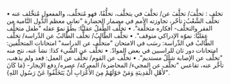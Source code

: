 تخلف : تخلَّفَ/ تخلَّفَ عن/ تخلَّفَ في يتخلَّف، تخلُّفًا، فهو مُتخلِّف، والمفعول مُتخَّلف عنه
• تخلَّف الشَّعْبُ: تأخّر، تجاوزته الأمم في مضمار الحضارة "تعاني معظم الدُّول النَّامية من الفقر والتخلُّف- أفكاره متخلِّفة".
• تخلَّف الطِّفلُ عقليًّا: بطُؤَ نموّ عقله "طفل متخلِّف عقليًّا: نموّه الإدراكي متوقف".
• تخلَّف الطَّالبُ/ تخلَّف الطَّالبُ عن الدِّراسة/ تخلَّف الطَّالبُ في الدِّراسة: رسَب في الامتحان "متخلِّف عن الدراسة" امتحانات المتخلّفين: امتحانات دور ثان للراسبين في بعض الموادّ.
• تخلَّف عن الشَّيء كذا: نشأ عنه، نتج منه "تخلَّف عن الإصابة شلَلٌ مستديم".
• تخلَّف عن القوم/ تخلَّف عن العمل: قعد ولم يذهب، تأخَّر عنه، تقاعس "تخلَّف عن المجيء/ المحاضرة/ المعركة/ عصره/ دفع الإيجار- {مَا كَانَ لأَهْلِ الْمَدِينَةِ وَمَنْ حَوْلَهُمْ مِنَ الأَعْرَابِ أَنْ يَتَخَلَّفُوا عَنْ رَسُولِ اللهِ}".